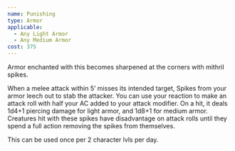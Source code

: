 ```yaml
---
name: Punishing
type: Armor
applicable:
  - Any Light Armor
  - Any Medium Armor
cost: 375
---
```

Armor enchanted with this becomes sharpened at the corners with mithril spikes.

When a melee attack within 5’ misses its intended target, Spikes from your armor leech out to stab the attacker. You can use your reaction to make an attack roll with half your AC added to your attack modifier. On a hit, it deals 1d4+1 piercing damage for light armor, and 1d8+1 for medium armor. Creatures hit with these spikes have disadvantage on attack rolls until they spend a full action removing the spikes from themselves.

This can be used once per 2 character lvls  per day.